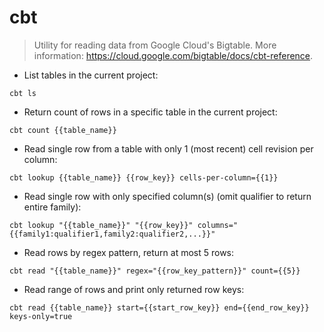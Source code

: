 # cbt

> Utility for reading data from Google Cloud's Bigtable.
> More information: <https://cloud.google.com/bigtable/docs/cbt-reference>.

- List tables in the current project:

`cbt ls`

- Return count of rows in a specific table in the current project:

`cbt count {{table_name}}`

- Read single row from a table with only 1 (most recent) cell revision per column:

`cbt lookup {{table_name}} {{row_key}} cells-per-column={{1}}`

- Read single row with only specified column(s) (omit qualifier to return entire family):

`cbt lookup "{{table_name}}" "{{row_key}}" columns="{{family1:qualifier1,family2:qualifier2,...}}"`

- Read rows by regex pattern, return at most 5 rows:

`cbt read "{{table_name}}" regex="{{row_key_pattern}}" count={{5}}`

- Read range of rows and print only returned row keys:

`cbt read {{table_name}} start={{start_row_key}} end={{end_row_key}} keys-only=true`
